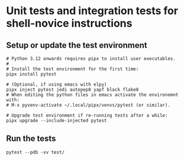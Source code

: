 # Unit tests and integration tests for shell-novice instructions

## Setup or update the test environment

```shell
# Python 3.12 onwards requires pipx to install user executables.
#
# Install the test environment for the first time:
pipx install pytest
```

```shell
# (Optional, if using emacs with elpy)
pipx inject pytest jedi autopep8 yapf black flake8
# When editing the python files in emacs activate the environemnt with:
# M-x pyvenv-activate ~/.local/pipx/venvs/pytest (or similar).
```

```shell
# Upgrade test environment if re-running tests after a while:
pipx upgrade --include-injected pytest
```

## Run the tests

```shell
pytest --pdb -vv test/
```
